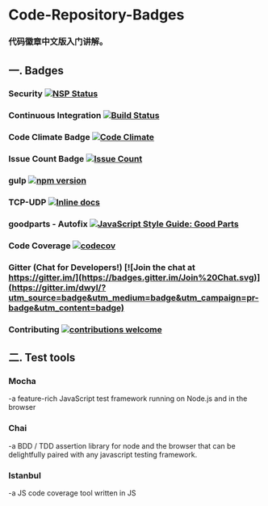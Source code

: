 # Code-Repository-Badges
### 代码徽章中文版入门讲解。

## 一. Badges

### Security [![NSP Status](https://nodesecurity.io/orgs/420-pro/projects/ef02c63d-3322-4543-b941-1c44be6fc6cb/badge)](https://nodesecurity.io/orgs/420-pro/projects/ef02c63d-3322-4543-b941-1c44be6fc6cb)


### Continuous Integration [![Build Status](https://travis-ci.org/lulinliao/travis-broken-example.svg?branch=master)](https://travis-ci.org/lulinliao/travis-broken-example)


### Code Climate Badge [![Code Climate](https://codeclimate.com/github/lulinliao/TCP-UDP/badges/gpa.svg)](https://codeclimate.com/github/lulinliao/TCP-UDP)


### Issue Count Badge [![Issue Count](https://codeclimate.com/github/lulinliao/TCP-UDP/badges/issue_count.svg)](https://codeclimate.com/github/lulinliao/TCP-UDP)


### gulp  [![npm version](https://badge.fury.io/js/gulp.svg)](https://badge.fury.io/js/gulp)


### TCP-UDP [![Inline docs](http://inch-ci.org/github/lulinliao/TCP-UDP.svg?branch=master)](http://inch-ci.org/github/lulinliao/TCP-UDP)


### goodparts - Autofix [![JavaScript Style Guide: Good Parts](https://img.shields.io/badge/code%20style-goodparts-brightgreen.svg?style=flat)](https://github.com/dwyl/goodparts "JavaScript The Good Parts")


### Code Coverage [![codecov](https://codecov.io/gh/lulinliao/example-node/branch/master/graph/badge.svg)](https://codecov.io/gh/lulinliao/example-node)


### Gitter (Chat for Developers!)  [![Join the chat at https://gitter.im/](https://badges.gitter.im/Join%20Chat.svg)](https://gitter.im/dwyl/?utm_source=badge&utm_medium=badge&utm_campaign=pr-badge&utm_content=badge)


### Contributing  [![contributions welcome](https://img.shields.io/badge/contributions-welcome-brightgreen.svg?style=flat)](https://github.com/dwyl/esta/issues)

## 二. Test tools

 ### Mocha
 -a feature-rich JavaScript test framework running on Node.js and in the browser

### Chai  
-a BDD / TDD assertion library for node and the browser that can be delightfully paired with any javascript testing framework.

### Istanbul   
-a JS code coverage tool written in JS
